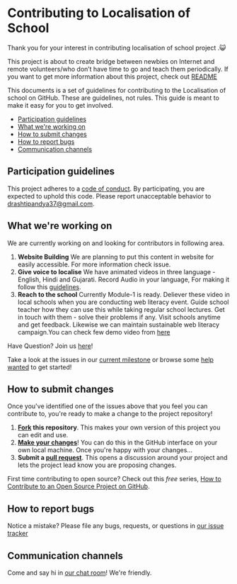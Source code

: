 # Contributing to Localisation of School

Thank you for your interest in contributing localisation of school project .:smiley_cat:

This project is about to create bridge between newbies on Internet and remote volunteers/who don’t have time to go and teach them periodically. If you want to get more information about this project, check out [README](README.md)

This documents is a set of guidelines for contributing to the Localisation of school on GitHub. These are guidelines, not rules. This guide is meant to make it easy for you to get involved.

* [Participation guidelines](#participation-guidelines)
* [What we're working on](#what-were-working-on)
* [How to submit changes](#how-to-submit-changes)
* [How to report bugs](#how-to-report-bugs)
* [Communication channels](#communication-channels)

## Participation guidelines

This project adheres to a [code of conduct](CODE_OF_CONDUCT.md). By participating, you are expected to uphold this code. Please report unacceptable behavior to drashtipandya37@gmail.com.

## What we're working on

We are currently working on and looking for contributors in following area.

1. **Website Building**
    We are planning to put this content in website for easily accessible. For more information check issue.
2. **Give voice to localise**
  We have animated videos in three language - English, Hindi and Gujarati. Record Audio in your language, For making it follow this [guidelines](https://gitter.im/Open-Leadership-Localisation-of-School/Lobby).
3. **Reach to the school**
	Currently Module-1 is ready. Deliever these video in local schools when you are conducting web literacy event. Guide school teacher how they can use this while taking regular school lectures. Get in touch with them - solve their problems if any. Visit schools anytime and get feedback. Likewise we can maintain sustainable web literacy campaign.You can check few demo video from [here](https://www.youtube.com/playlist?list=PLu2d9jFcLV1G-t-9lXrBwxOSq_PHuo1RO&spfreload=10)

Have Question? Join us [here](https://gitter.im/Open-Leadership-Localisation-of-School/Lobby)!

Take a look at the issues in our [current milestone](https://github.com/drashti4/localisationofschool/milestones) or browse some [help wanted](https://github.com/drashti4/localisationofschool/issues?q=is%3Aissue+is%3Aopen+label%3A%22help+wanted%22) to get started!

## How to submit changes

Once you've identified one of the issues above that you feel you can contribute to, you're ready to make a change to the project repository!

1. **[Fork](https://help.github.com/articles/fork-a-repo/) this repository**. This makes your own version of this project you can edit and use.
2. **[Make your changes](https://guides.github.com/activities/forking/#making-changes)**! You can do this in the GitHub interface on your own local machine. Once you're happy with your changes...
3. **Submit a [pull request](https://help.github.com/articles/proposing-changes-to-a-project-with-pull-requests/)**. This opens a discussion around your project and lets the project lead know you are proposing changes.

First time contributing to open source? Check out this *free* series, [How to Contribute to an Open Source Project on GitHub](https://egghead.io/series/how-to-contribute-to-an-open-source-project-on-github).

## How to report bugs

Notice a mistake? Please file any bugs, requests, or questions in [our issue tracker](https://github.com/drashti4/localisationofschool/issues)

## Communication channels

Come and say hi in [our chat room](https://gitter.im/Open-Leadership-Localisation-of-School/Lobby)! We're friendly.



